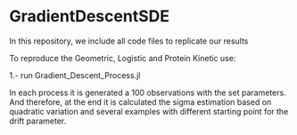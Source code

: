 # GradientDescentSDE


In this repository, we include all code files to replicate our results

To reproduce the Geometric, Logistic and Protein Kinetic use:

1.- run Gradient_Descent_Process.jl

In each process it is generated a 100 observations with the set parameters.
And therefore, at the end it is calculated the sigma estimation based on quadratic variation and several examples with different starting point for the drift parameter.
